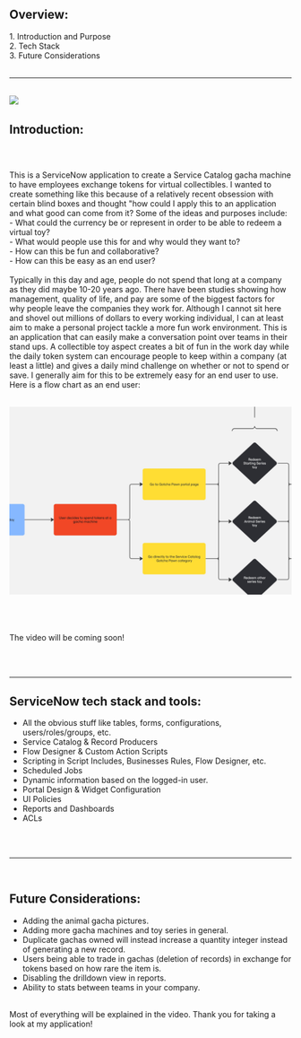 <h2><strong>Overview:</strong></h2>
1. Introduction and Purpose<br>
2. Tech Stack<br>
3. Future Considerations<br>
<br><hr><br>
<img src="/Gotcha Pawn/Gacha Pictures/Banner.png"></img>
<br>
<h2><strong>Introduction:</strong></h2>
<h3><br></h3>
This is a ServiceNow application to create a Service Catalog gacha machine to have employees exchange tokens for virtual collectibles. I wanted to create something like this because of a relatively recent obsession with certain blind boxes and thought "how could I apply this to an application and what good can come from it? Some of the ideas and purposes include:<br>
- What could the currency be or represent in order to be able to redeem a virtual toy?<br>
- What would people use this for and why would they want to?<br>
- How can this be fun and collaborative?<br>
- How can this be easy as an end user?<br><br>
Typically in this day and age, people do not spend that long at a company as they did maybe 10-20 years ago. There have been studies showing how management, quality of life, and pay are some of the biggest factors for why people leave the companies they work for. Although I cannot sit here and shovel out millions of dollars to every working individual, I can at least aim to make a personal project tackle a more fun work environment. This is an application that can easily make a conversation point over teams in their stand ups. A collectible toy aspect creates a bit of fun in the work day while the daily token system can encourage people to keep within a company (at least a little) and gives a daily mind challenge on whether or not to spend or save. I generally aim for this to be extremely easy for an end user to use. Here is a flow chart as an end user:<br><br>

<img src="/Gotcha Pawn/Flowchart.jpg"></img>

<br><br><br>
The video will be coming soon!
<!-- Watch the video of how this works and the inner machinations below:<br>
<iframe width="420" height="315" src="https://www.youtube.com/watch?v=Zu1wVZ6OX3Y"></iframe><br> -->
<br><br><hr>
<h2><strong>ServiceNow tech stack and tools:</strong></h2>
<ul>
<li>All the obvious stuff like tables, forms, configurations, users/roles/groups, etc.</li>
<li>Service Catalog & Record Producers</li>
<li>Flow Designer & Custom Action Scripts</li>
<li>Scripting in Script Includes, Businesses Rules, Flow Designer, etc.</li>
<li>Scheduled Jobs</li>
<li>Dynamic information based on the logged-in user.</li>
<li>Portal Design & Widget Configuration</li>
<li>UI Policies</li>
<li>Reports and Dashboards</li>
<li>ACLs</li>
</ul>
<br><br><hr><br>

<h2><strong>Future Considerations:</strong></h2>
<ul>
<li>Adding the animal gacha pictures.</li>
<li>Adding more gacha machines and toy series in general.</li>
<li>Duplicate gachas owned will instead increase a quantity integer instead of generating a new record.</li>
<li>Users being able to trade in gachas (deletion of records) in exchange for tokens based on how rare the item is.</li>
<li>Disabling the drilldown view in reports.</li>
<li>Ability to stats between teams in your company.</li>
</ul>
<br>
Most of everything will be explained in the video. Thank you for taking a look at my application!